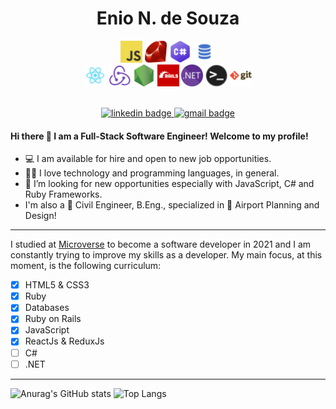 <h1 align="center">Enio N. de Souza</h1>

<div align="center">
  <img height="35" src="https://raw.githubusercontent.com/github/explore/80688e429a7d4ef2fca1e82350fe8e3517d3494d/topics/javascript/javascript.png" alt="JavaScript">
  <img height="35" src="https://raw.githubusercontent.com/github/explore/80688e429a7d4ef2fca1e82350fe8e3517d3494d/topics/ruby/ruby.png" alt="Ruby">
  <img height="35" src="https://raw.githubusercontent.com/github/explore/80688e429a7d4ef2fca1e82350fe8e3517d3494d/topics/csharp/csharp.png" alt="C#">
  <img height="35" src="https://raw.githubusercontent.com/github/explore/80688e429a7d4ef2fca1e82350fe8e3517d3494d/topics/sql/sql.png" alt="Database">
  <br>
  <img height="35" src="https://raw.githubusercontent.com/github/explore/80688e429a7d4ef2fca1e82350fe8e3517d3494d/topics/react/react.png" alt="ReactJs">
  <img height="35" src="https://raw.githubusercontent.com/github/explore/80688e429a7d4ef2fca1e82350fe8e3517d3494d/topics/redux/redux.png" alt="ReduxJs">
  <img height="35" src="https://raw.githubusercontent.com/github/explore/80688e429a7d4ef2fca1e82350fe8e3517d3494d/topics/nodejs/nodejs.png" alt="NodeJs">
  <img height="35" src="https://raw.githubusercontent.com/github/explore/80688e429a7d4ef2fca1e82350fe8e3517d3494d/topics/rails/rails.png" alt="Rails">
  <img height="35" src="https://raw.githubusercontent.com/github/explore/80688e429a7d4ef2fca1e82350fe8e3517d3494d/topics/dotnet/dotnet.png" alt=".NET">
  <img height="35" src="https://raw.githubusercontent.com/github/explore/80688e429a7d4ef2fca1e82350fe8e3517d3494d/topics/terminal/terminal.png" alt="Terminal">
  <img height="35" src="https://raw.githubusercontent.com/github/explore/80688e429a7d4ef2fca1e82350fe8e3517d3494d/topics/git/git.png" alt="Git">
</div>
<br/>

<p align="center">
  <a href="https://www.linkedin.com/in/enio-neves-de-souza/">
    <img src="https://img.shields.io/badge/enio--neves--de--souza-IN-blue?style=for-the-badge&logo=linkedin&logoColor=0077B5" alt="linkedin badge">
  </a>
  <a href="mailto:enionsouza@gmail.com">
    <img src="https://img.shields.io/badge/enionsouza-Gmail-red?style=for-the-badge&logo=gmail&logoColor=BB001B" alt="gmail badge">
  </a>
</p>

#### Hi there 👋 I am a Full-Stack Software Engineer! Welcome to my profile!

- 💻 I am available for hire and open to new job opportunities.
- 🧑‍💻 I love technology and programming languages, in general.
- 🤔 I’m looking for new opportunities especially with JavaScript, C# and Ruby Frameworks.
- I'm also a 👷 Civil Engineer, B.Eng., specialized in 🛫 Airport Planning and Design!

---

I studied at [Microverse](https://www.microverse.org/) to become a software developer in 2021 and I am constantly trying to improve my skills as a developer. My main focus, at this moment, is the following curriculum:

- [x] HTML5 & CSS3
- [x] Ruby
- [x] Databases
- [x] Ruby on Rails
- [x] JavaScript
- [x] ReactJs & ReduxJs
- [ ] C#
- [ ] .NET

---

![Anurag's GitHub stats](https://github-readme-stats.vercel.app/api?username=enionsouza&show_icons=true&&bg_color=000&&text_color=FFF)
![Top Langs](https://github-readme-stats.vercel.app/api/top-langs/?username=enionsouza&layout=compact&&bg_color=000&&text_color=FFF)